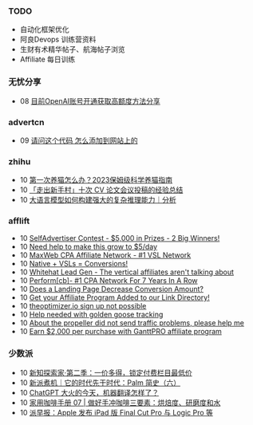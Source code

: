 ### TODO
-  自动化框架优化
-  阿良Devops 训练营资料
-  生财有术精华帖子、航海帖子浏览
-  Affiliate 每日训练

### 无忧分享
<!-- ruyo:START -->
-  08 [目前OpenAI账号开通获取高额度方法分享](https://51.ruyo.net/18360.html)<!-- ruyo:END -->

### advertcn
<!-- advertcn:START -->
-  09 [请问这个代码 怎么添加到网站上的](https://www.advertcn.com/forum.php?mod=viewthread&tid=110291)<!-- advertcn:END -->

### zhihu
<!-- zhihu:START -->
-  10 [第一次养猫怎么办？2023保姆级科学养猫指南](http://zhuanlan.zhihu.com/p/533713665?utm_campaign=rss&utm_medium=rss&utm_source=rss&utm_content=title)
-  10 [「走出新手村」十次 CV 论文会议投稿的经验总结](http://zhuanlan.zhihu.com/p/627032371?utm_campaign=rss&utm_medium=rss&utm_source=rss&utm_content=title)
-  10 [大语言模型如何构建强大的复杂推理能力｜分析](http://zhuanlan.zhihu.com/p/626533715?utm_campaign=rss&utm_medium=rss&utm_source=rss&utm_content=title)<!-- zhihu:END -->

### afflift
<!-- afflift:START -->
-  10 [SelfAdvertiser Contest - $5,000 in Prizes - 2 Big Winners!](https://afflift.com/f/threads/selfadvertiser-contest-5-000-in-prizes-2-big-winners.10651/)
-  10 [Need help to make this grow to $5/day](https://afflift.com/f/threads/need-help-to-make-this-grow-to-5-day.10907/)
-  10 [MaxWeb CPA Affiliate Network - #1 VSL Network](https://afflift.com/f/threads/maxweb-cpa-affiliate-network-1-vsl-network.10872/)
-  10 [Native + VSLs = Conversions!](https://afflift.com/f/threads/native-vsls-conversions.10913/)
-  10 [Whitehat Lead Gen - The vertical affiliates aren&#39;t talking about](https://afflift.com/f/threads/whitehat-lead-gen-the-vertical-affiliates-arent-talking-about.6951/)
-  10 [Perform[cb]- #1 CPA Network For 7 Years In A Row](https://afflift.com/f/threads/perform-cb-1-cpa-network-for-7-years-in-a-row.10824/)
-  10 [Does a Landing Page Decrease Conversion Amount?](https://afflift.com/f/threads/does-a-landing-page-decrease-conversion-amount.10912/)
-  10 [Get your Affiliate Program Added to our Link Directory!](https://afflift.com/f/threads/get-your-affiliate-program-added-to-our-link-directory.4649/)
-  10 [theoptimizer.io sign up not possible](https://afflift.com/f/threads/theoptimizer-io-sign-up-not-possible.10911/)
-  10 [Help needed with golden goose tracking](https://afflift.com/f/threads/help-needed-with-golden-goose-tracking.10908/)
-  10 [About the propeller did not send traffic problems, please help me](https://afflift.com/f/threads/about-the-propeller-did-not-send-traffic-problems-please-help-me.10909/)
-  10 [Earn $2,000 per purchase with GanttPRO affiliate program](https://afflift.com/f/threads/earn-2-000-per-purchase-with-ganttpro-affiliate-program.10342/)<!-- afflift:END -->

### 少数派
<!-- sspai:START -->
-  10 [新知探索家·第二季：一价多得，锁定付费栏目最低价](https://sspai.com/post/79694)
-  10 [新派煮机｜它的时代先于时代：Palm 简史（六）](https://sspai.com/prime/story/vintage-tech-stories-palm-6)
-  10 [ChatGPT 大火的今天，机器翻译怎样了？](https://sspai.com/post/79738)
-  10 [家用咖啡手册 07 | 做好手冲咖啡三要素：烘焙度、研磨度和水](https://sspai.com/post/79654)
-  10 [派早报：Apple 发布 iPad 版 Final Cut Pro 与 Logic Pro 等](https://sspai.com/post/79709)<!-- sspai:END -->
